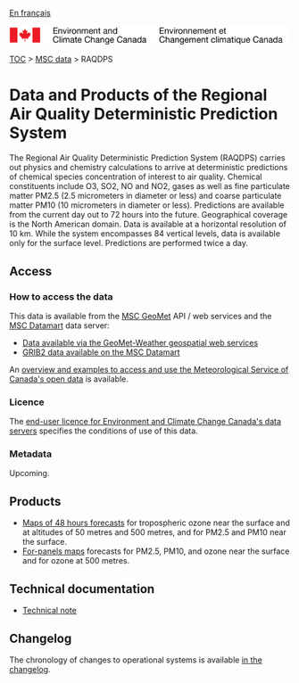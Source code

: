 [En français](readme_raqdps_fr.md)

![ECCC logo](../../img_eccc-logo.png)

[TOC](../../readme_en.md) > [MSC data](../readme_en.md) > RAQDPS

# Data and Products of the Regional Air Quality Deterministic Prediction System 

The Regional Air Quality Deterministic Prediction System (RAQDPS) carries out physics and chemistry calculations to arrive at deterministic predictions of chemical species concentration of interest to air quality. Chemical constituents include O3, SO2, NO and NO2, gases as well as fine particulate matter PM2.5 (2.5 micrometers in diameter or less) and coarse particulate matter PM10 (10 micrometers in diameter or less). Predictions are available from the current day out to 72 hours into the future. Geographical coverage is the North American domain. Data is available at a horizontal resolution of 10 km. While the system encompasses 84 vertical levels, data is available only for the surface level. Predictions are performed twice a day. 

## Access

### How to access the data

This data is available from the [MSC GeoMet](../../msc-geomet/readme_en.md) API / web services and the [MSC Datamart](../../msc-datamart/readme_en.md) data server:

* [Data available via the GeoMet-Weather geospatial web services](readme_raqdps-geomet_en.md)
* [GRIB2 data available on the MSC Datamart](readme_raqdps-datamart_en.md) 

An [overview and examples to access and use the Meteorological Service of Canada's open data](../../usage/readme_en.md) is available.

### Licence

The [end-user licence for Environment and Climate Change Canada's data servers](../../licence/readme_en.md) specifies the conditions of use of this data.

### Metadata

Upcoming.

## Products

* [Maps of 48 hours forecasts](https://weather.gc.ca/aqfm/index_e.html) for tropospheric ozone near the surface and at altitudes of 50 metres and 500 metres, and for PM2.5 and PM10 near the surface. 
* [For-panels maps](https://weather.gc.ca/aqfm/index_e.html) forecasts for PM2.5, PM10, and ozone near the surface and for ozone at 500 metres.

## Technical documentation

* [Technical note](http://collaboration.cmc.ec.gc.ca/cmc/CMOI/product_guide/docs/tech_notes/technote_raqdps_e.pdf)

## Changelog

The chronology of changes to operational systems is available [in the changelog](changelog_raqdps_en.md).
